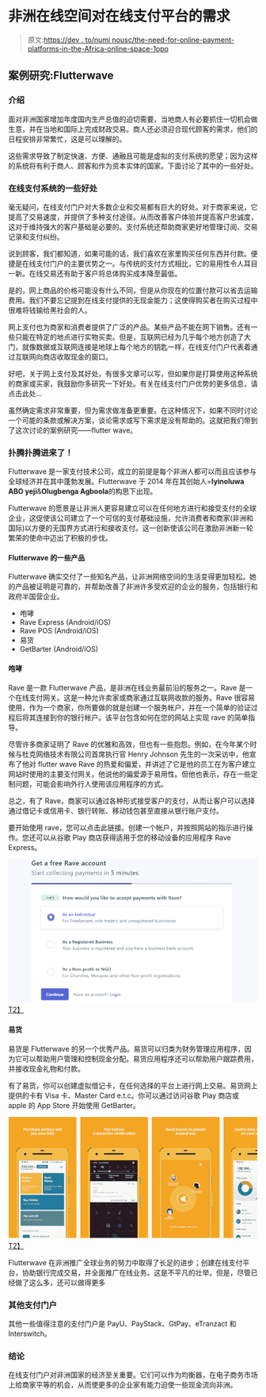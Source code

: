 # 非洲在线空间对在线支付平台的需求

> 原文:[https://dev . to/numi nousc/the-need-for-online-payment-platforms-in-the-Africa-online-space-1opo](https://dev.to/numinousc/the-need-for-online-payment-platforms-in-the-african-online-space-1opo)

## 案例研究:Flutterwave

### 介绍

面对非洲国家增加年度国内生产总值的迫切需要，当地商人有必要抓住一切机会做生意，并在当地和国际上完成财政交易。商人还必须迎合现代顾客的需求，他们的日程安排非常繁忙，这是可以理解的。

这些需求导致了制定快速、方便、通融且可能是虚拟的支付系统的愿望；因为这样的系统将有利于商人、顾客和作为资本实体的国家。下面讨论了其中的一些好处。

### 在线支付系统的一些好处

毫无疑问，在线支付门户对大多数企业和交易都有巨大的好处。对于商家来说，它提高了交易速度，并提供了多种支付途径。从而改善客户体验并提高客户忠诚度，这对于维持强大的客户基础是必要的。支付系统还帮助商家更好地管理订阅、交易记录和支付纠纷。

说到顾客，我们都知道，如果可能的话，我们喜欢在家里购买任何东西并付款。便捷是在线支付门户的主要优势之一。与传统的支付方式相比，它的易用性令人耳目一新。在线交易还有助于客户将总体购买成本降至最低。

是的，网上商品的价格可能没有什么不同，但是从你现在的位置付款可以省去运输费用。我们不要忘记提到在线支付提供的无现金能力；这使得购买者在购买过程中很难将钱输给黑社会的人。

网上支付也为商家和消费者提供了广泛的产品。某些产品不能在网下销售。还有一些只能在特定的地点进行实物买卖。但是，互联网已经为几乎每个地方创造了大门，就像数据或互联网连接是地球上每个地方的钥匙一样，在线支付门户代表着通过互联网向商店收取现金的窗口。

好吧，关于网上支付及其好处，有很多文章可以写，但如果你是打算使用这种系统的商家或买家，我鼓励你多研究一下好处。有关在线支付门户优势的更多信息，请点击此处…

虽然确定需求非常重要，但为需求做准备更重要。在这种情况下，如果不同时讨论一个可能的条款或解决方案，谈论需求或写下需求是没有帮助的。这就把我们带到了这次讨论的案例研究——flutter wave。

### 扑腾扑腾进来了！

Flutterwave 是一家支付技术公司，成立的前提是每个非洲人都可以而且应该参与全球经济并在其中蓬勃发展。Flutterwave 于 2014 年在其创始人=**Iyinoluwa ABO yeji**&**Olugbenga Agboola**的构思下出现。

Flutterwave 的愿景是让非洲人更容易建立可以在任何地方进行和接受支付的全球企业，这促使该公司建立了一个可信的支付基础设施，允许消费者和商家(非洲和国际)以方便的无国界方式进行和接收支付。这一创新使该公司在激励非洲新一轮繁荣的使命中迈出了积极的步伐。

#### Flutterwave 的一些产品

Flutterwave 确实交付了一些知名产品，让非洲网络空间的生活变得更加轻松。她的产品被证明是可靠的，并帮助改善了非洲许多受欢迎的企业的服务，包括银行和政府半国营企业。

*   咆哮
*   Rave Express (Android/iOS)
*   Rave POS (Android/iOS)
*   易货
*   GetBarter (Android/iOS)

#### 咆哮

Rave 是一款 Flutterwave 产品，是非洲在线业务最前沿的服务之一。Rave 是一个在线支付网关。这是一种允许卖家或商家通过互联网收款的服务。Rave 很容易使用，作为一个商家，你所要做的就是创建一个服务帐户，并在一个简单的验证过程后将其连接到你的银行帐户。该平台包含如何在您的网站上实现 rave 的简单指导。

尽管许多商家证明了 Rave 的优雅和高效，但也有一些抱怨。例如，在今年某个时候与杜克网络技术有限公司首席执行官 Henry Johnson 先生的一次采访中，他宣布了他对 flutter wave Rave 的热爱和偏爱，并讲述了它是他的员工在为客户建立网站时使用的主要支付网关。他说他的偏爱源于易用性。但他也表示，存在一些定制问题，可能会影响外行人使用该应用程序的方式。

总之，有了 Rave，商家可以通过各种形式接受客户的支付，从而让客户可以选择通过借记卡或信用卡、银行转账、移动钱包甚至直接从银行账户支付。

要开始使用 rave，您可以点击此链接。创建一个帐户，并按照网站的指示进行操作。您还可以从谷歌 Play 商店获得适用于您的移动设备的应用程序 Rave Express。

[![](img/7bb1f6ba035dd44a12bdcb131fd7d3df.png)T2】](https://res.cloudinary.com/practicaldev/image/fetch/s--kLqNhz4M--/c_limit%2Cf_auto%2Cfl_progressive%2Cq_auto%2Cw_880/https://res.cloudinary.com/blannkard/image/upload/v1569632901/Article%2520pics/rave_1_tvkooc.png)

#### 易货

易货是 Flutterwave 的另一个优秀产品。易货可以归类为财务管理应用程序，因为它可以帮助用户管理和控制现金分配。易货应用程序还可以帮助用户跟踪费用，并接收现金礼物和付款。

有了易货，你可以创建虚拟借记卡，在任何选择的平台上进行网上交易。易货网上提供的卡有 Visa 卡、Master Card e.t.c。你可以通过访问谷歌 Play 商店或 apple 的 App Store 开始使用 GetBarter。

[![](img/9b4baecc6fc7fe199e799f95f13f5616.png)T2】](https://res.cloudinary.com/practicaldev/image/fetch/s--uT9I_ml4--/c_limit%2Cf_auto%2Cfl_progressive%2Cq_auto%2Cw_880/https://res.cloudinary.com/blannkard/image/upload/v1569632887/Article%2520pics/barter_1_bj6aon.png)

Flutterwave 在非洲推广全球业务的努力中取得了长足的进步；创建在线支付平台，协助银行完成交易，并全面推广在线业务。这是不平凡的壮举。但是，尽管已经做了这么多，还可以做得更多

### 其他支付门户

其他一些值得注意的支付门户是 PayU、PayStack、GtPay、eTranzact 和 Interswitch。

### 结论

在线支付门户对非洲国家的经济至关重要。它们可以作为均衡器，在电子商务市场上给商家平等的机会，从而使更多的企业家有能力迫使一些现金流向非洲。